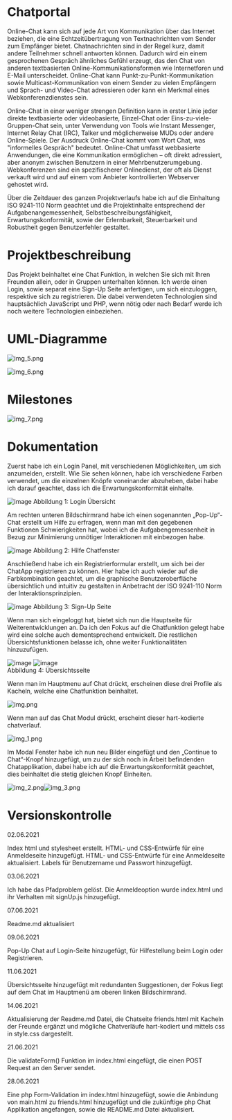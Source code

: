 # Chatportal

Online-Chat kann sich auf jede Art von Kommunikation über das Internet beziehen, die eine Echtzeitübertragung von Textnachrichten vom Sender zum Empfänger bietet. Chatnachrichten sind in der Regel kurz, damit andere Teilnehmer schnell antworten können. Dadurch wird ein einem gesprochenen Gespräch ähnliches Gefühl erzeugt, das den Chat von anderen textbasierten Online-Kommunikationsformen wie Internetforen und E-Mail unterscheidet. Online-Chat kann Punkt-zu-Punkt-Kommunikation sowie Multicast-Kommunikation von einem Sender zu vielen Empfängern und Sprach- und Video-Chat adressieren oder kann ein Merkmal eines Webkonferenzdienstes sein.

Online-Chat in einer weniger strengen Definition kann in erster Linie jeder direkte textbasierte oder videobasierte, Einzel-Chat oder Eins-zu-viele-Gruppen-Chat sein, unter Verwendung von Tools wie Instant Messenger, Internet Relay Chat (IRC), Talker und möglicherweise MUDs oder andere Online-Spiele. Der Ausdruck Online-Chat kommt vom Wort Chat, was "informelles Gespräch" bedeutet. Online-Chat umfasst webbasierte Anwendungen, die eine Kommunikation ermöglichen – oft direkt adressiert, aber anonym zwischen Benutzern in einer Mehrbenutzerumgebung. Webkonferenzen sind ein spezifischerer Onlinedienst, der oft als Dienst verkauft wird und auf einem vom Anbieter kontrollierten Webserver gehostet wird.

Über die Zeitdauer des ganzen Projektverlaufs habe ich auf die Einhaltung ISO 9241-110 Norm geachtet und die Projektinhalte entsprechend der Aufgabenangemessenheit, Selbstbeschreibungsfähigkeit, Erwartungskonformität, sowie der Erlernbarkeit, Steuerbarkeit und Robustheit gegen Benutzerfehler gestaltet.  
# Projektbeschreibung

Das Projekt beinhaltet eine Chat Funktion, in welchen Sie sich mit Ihren Freunden allein, oder in Gruppen unterhalten können. Ich werde einen Login, sowie separat eine Sign-Up Seite anfertigen, um sich einzuloggen, respektive sich zu registrieren.  Die dabei verwendeten Technologien sind hauptsächlich JavaScript und PHP, wenn nötig oder nach Bedarf werde ich noch weitere Technologien einbeziehen.

# UML-Diagramme

![img_5.png](img_5.png)

![img_6.png](img_6.png)

# Milestones

![img_7.png](img_7.png)

# Dokumentation

Zuerst habe ich ein Login Panel, mit verschiedenen Möglichkeiten, um sich anzumelden, erstellt.
Wie Sie sehen können, habe ich verschiedene Farben verwendet, um die einzelnen Knöpfe voneinander abzuheben, dabei habe ich darauf geachtet, dass ich die Erwartungskonformität einhalte.

![image](https://user-images.githubusercontent.com/56382532/121668101-3c9be480-caab-11eb-89f9-a3cf57a7b835.png)
Abbildung 1: Login Übersicht

Am rechten unteren Bildschirmrand habe ich einen sogenannten „Pop-Up“-Chat erstellt um Hilfe zu erfragen, wenn man mit den gegebenen Funktionen Schwierigkeiten hat, wobei ich die Aufgabengemessenheit in Bezug zur Minimierung unnötiger Interaktionen mit einbezogen habe.

![image](https://user-images.githubusercontent.com/56382532/121668159-50dfe180-caab-11eb-86b8-9c2e675e7311.png)
Abbildung 2: Hilfe Chatfenster

Anschließend habe ich ein Registrierformular erstellt, um sich bei der ChatApp registrieren zu können. Hier habe ich auch wieder auf die Farbkombination geachtet, um die graphische Benutzeroberfläche übersichtlich und intuitiv zu gestalten in Anbetracht der ISO 9241-110 Norm der Interaktionsprinzipien.

![image](https://user-images.githubusercontent.com/56382532/121668223-61905780-caab-11eb-996e-d16edc37ac94.png) 
Abbildung 3: Sign-Up Seite

Wenn man sich eingeloggt hat, bietet sich nun die Hauptseite für Weiterentwicklungen an. Da ich den Fokus auf die Chatfunktion gelegt habe wird eine solche auch dementsprechend entwickelt. Die restlichen Übersichtsfunktionen belasse ich, ohne weiter Funktionalitäten hinzuzufügen.

![image](https://user-images.githubusercontent.com/56382532/121668276-6ead4680-caab-11eb-8bfb-163de411115e.png)
![image](https://user-images.githubusercontent.com/56382532/121668305-77058180-caab-11eb-9771-86b61e1d7832.png)  
Abbildung 4: Übersichtsseite

Wenn man im Hauptmenu auf Chat drückt, erscheinen diese drei Profile als Kacheln, welche eine Chatfunktion beinhaltet.

![img.png](img.png)

Wenn man auf das Chat Modul drückt, erscheint dieser hart-kodierte chatverlauf.

![img_1.png](img_1.png)

Im Modal Fenster habe ich nun neu Bilder eingefügt und den „Continue to Chat“-Knopf hinzugefügt, um zu der sich noch in Arbeit befindenden Chatapplikation, dabei habe ich auf die Erwartungskonformität geachtet, dies beinhaltet die stetig gleichen Knopf Einheiten.

![img_2.png](img_2.png)![img_3.png](img_3.png)

# Versionskontrolle

02.06.2021

Index html und stylesheet erstellt.
HTML- und CSS-Entwürfe für eine Anmeldeseite hinzugefügt.
HTML- und CSS-Entwürfe für eine Anmeldeseite aktualisiert. 
Labels für Benutzername und Passwort hinzugefügt. 

03.06.2021

Ich habe das Pfadproblem gelöst.
Die Anmeldeoption wurde index.html und ihr Verhalten mit signUp.js hinzugefügt.

07.06.2021

Readme.md aktualisiert

09.06.2021

Pop-Up Chat auf Login-Seite hinzugefügt, für Hilfestellung beim Login oder Registrieren.

11.06.2021

Übersichtsseite hinzugefügt mit redundanten Suggestionen, der Fokus liegt auf dem Chat im Hauptmenü am oberen linken Bildschirmrand.

14.06.2021

Aktualisierung der Readme.md Datei, die Chatseite friends.html mit Kacheln der Freunde ergänzt und mögliche Chatverläufe hart-kodiert 
und mittels css in style.css dargestellt.

21.06.2021

Die validateForm() Funktion im index.html eingefügt, die einen POST Request an den Server sendet.

28.06.2021

Eine php Form-Validation im index.html hinzugefügt, sowie die Anbindung von main.html zu friends.html hinzugefügt und die zukünftige php Chat Applikation angefangen, sowie die README.md Datei aktualisiert. 
